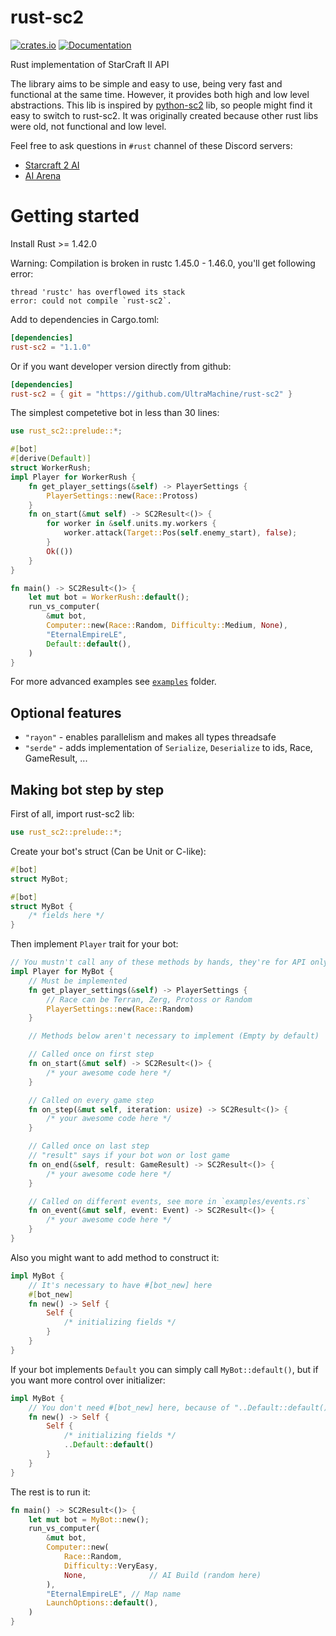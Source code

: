 # rust-sc2
[![crates.io](https://img.shields.io/crates/v/rust-sc2.svg)](https://crates.io/crates/rust-sc2)
[![Documentation](https://docs.rs/rust-sc2/badge.svg)](https://docs.rs/rust-sc2)

Rust implementation of StarCraft II API

The library aims to be simple and easy to use, being very fast and functional at the same time. However, it provides both high and low level abstractions. This lib is inspired by [python-sc2](https://github.com/BurnySc2/python-sc2) lib, so people might find it easy to switch to rust-sc2. It was originally created because other rust libs were old, not functional and low level.

Feel free to ask questions in `#rust` channel of these Discord servers:
- [Starcraft 2 AI](https://discord.gg/Emm5Ztz)
- [AI Arena](https://discord.gg/yDBzbtC)

# Getting started
Install Rust >= 1.42.0

Warning: Compilation is broken in rustc 1.45.0 - 1.46.0, you'll get following error:
```
thread 'rustc' has overflowed its stack
error: could not compile `rust-sc2`.
```

Add to dependencies in Cargo.toml:
```toml
[dependencies]
rust-sc2 = "1.1.0"
```
Or if you want developer version directly from github:
```toml
[dependencies]
rust-sc2 = { git = "https://github.com/UltraMachine/rust-sc2" }
```

The simplest competetive bot in less than 30 lines:
```rust
use rust_sc2::prelude::*;

#[bot]
#[derive(Default)]
struct WorkerRush;
impl Player for WorkerRush {
    fn get_player_settings(&self) -> PlayerSettings {
        PlayerSettings::new(Race::Protoss)
    }
    fn on_start(&mut self) -> SC2Result<()> {
        for worker in &self.units.my.workers {
            worker.attack(Target::Pos(self.enemy_start), false);
        }
        Ok(())
    }
}

fn main() -> SC2Result<()> {
    let mut bot = WorkerRush::default();
    run_vs_computer(
        &mut bot,
        Computer::new(Race::Random, Difficulty::Medium, None),
        "EternalEmpireLE",
        Default::default(),
    )
}
```

For more advanced examples see [`examples`](https://github.com/UltraMachine/rust-sc2/tree/master/examples) folder.

## Optional features
- `"rayon"` - enables parallelism and makes all types threadsafe
- `"serde"` - adds implementation of `Serialize`, `Deserialize` to ids, Race, GameResult, ...

## Making bot step by step
First of all, import rust-sc2 lib:
```rust
use rust_sc2::prelude::*;
```
Create your bot's struct (Can be Unit or C-like):
```rust
#[bot]
struct MyBot;
```
```rust
#[bot]
struct MyBot {
    /* fields here */
}
```
Then implement `Player` trait for your bot:
```rust
// You mustn't call any of these methods by hands, they're for API only
impl Player for MyBot {
    // Must be implemented
    fn get_player_settings(&self) -> PlayerSettings {
        // Race can be Terran, Zerg, Protoss or Random
        PlayerSettings::new(Race::Random)
    }

    // Methods below aren't necessary to implement (Empty by default)

    // Called once on first step
    fn on_start(&mut self) -> SC2Result<()> {
        /* your awesome code here */
    }

    // Called on every game step
    fn on_step(&mut self, iteration: usize) -> SC2Result<()> {
        /* your awesome code here */
    }

    // Called once on last step
    // "result" says if your bot won or lost game
    fn on_end(&self, result: GameResult) -> SC2Result<()> {
        /* your awesome code here */
    }

    // Called on different events, see more in `examples/events.rs`
    fn on_event(&mut self, event: Event) -> SC2Result<()> {
        /* your awesome code here */
    }
}
```
Also you might want to add method to construct it:
```rust
impl MyBot {
    // It's necessary to have #[bot_new] here
    #[bot_new]
    fn new() -> Self {
        Self {
            /* initializing fields */
        }
    }
}
```
If your bot implements `Default` you can simply call `MyBot::default()`, but if you want more control over initializer:
```rust
impl MyBot {
    // You don't need #[bot_new] here, because of "..Default::default()"
    fn new() -> Self {
        Self {
            /* initializing fields */
            ..Default::default()
        }
    }
}
```
The rest is to run it:
```rust
fn main() -> SC2Result<()> {
    let mut bot = MyBot::new();
    run_vs_computer(
        &mut bot,
        Computer::new(
            Race::Random,
            Difficulty::VeryEasy,
            None,              // AI Build (random here)
        ),
        "EternalEmpireLE", // Map name
        LaunchOptions::default(),
    )
}
```
